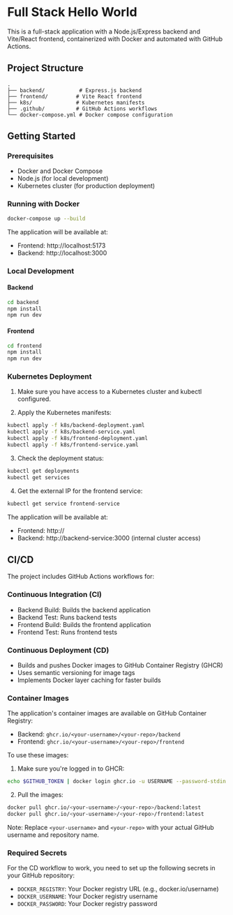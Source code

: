 # Full Stack Hello World

This is a full-stack application with a Node.js/Express backend and Vite/React frontend, containerized with Docker and automated with GitHub Actions.

## Project Structure

```
.
├── backend/           # Express.js backend
├── frontend/         # Vite React frontend
├── k8s/              # Kubernetes manifests
├── .github/          # GitHub Actions workflows
└── docker-compose.yml # Docker compose configuration
```

## Getting Started

### Prerequisites

- Docker and Docker Compose
- Node.js (for local development)
- Kubernetes cluster (for production deployment)

### Running with Docker

```bash
docker-compose up --build
```

The application will be available at:
- Frontend: http://localhost:5173
- Backend: http://localhost:3000

### Local Development

#### Backend
```bash
cd backend
npm install
npm run dev
```

#### Frontend
```bash
cd frontend
npm install
npm run dev
```

### Kubernetes Deployment

1. Make sure you have access to a Kubernetes cluster and kubectl configured.

2. Apply the Kubernetes manifests:
```bash
kubectl apply -f k8s/backend-deployment.yaml
kubectl apply -f k8s/backend-service.yaml
kubectl apply -f k8s/frontend-deployment.yaml
kubectl apply -f k8s/frontend-service.yaml
```

3. Check the deployment status:
```bash
kubectl get deployments
kubectl get services
```

4. Get the external IP for the frontend service:
```bash
kubectl get service frontend-service
```

The application will be available at:
- Frontend: http://<EXTERNAL-IP>
- Backend: http://backend-service:3000 (internal cluster access)

## CI/CD

The project includes GitHub Actions workflows for:

### Continuous Integration (CI)
- Backend Build: Builds the backend application
- Backend Test: Runs backend tests
- Frontend Build: Builds the frontend application
- Frontend Test: Runs frontend tests

### Continuous Deployment (CD)
- Builds and pushes Docker images to GitHub Container Registry (GHCR)
- Uses semantic versioning for image tags
- Implements Docker layer caching for faster builds

### Container Images

The application's container images are available on GitHub Container Registry:
- Backend: `ghcr.io/<your-username>/<your-repo>/backend`
- Frontend: `ghcr.io/<your-username>/<your-repo>/frontend`

To use these images:
1. Make sure you're logged in to GHCR:
```bash
echo $GITHUB_TOKEN | docker login ghcr.io -u USERNAME --password-stdin
```

2. Pull the images:
```bash
docker pull ghcr.io/<your-username>/<your-repo>/backend:latest
docker pull ghcr.io/<your-username>/<your-repo>/frontend:latest
```

Note: Replace `<your-username>` and `<your-repo>` with your actual GitHub username and repository name.

### Required Secrets

For the CD workflow to work, you need to set up the following secrets in your GitHub repository:
- `DOCKER_REGISTRY`: Your Docker registry URL (e.g., docker.io/username)
- `DOCKER_USERNAME`: Your Docker registry username
- `DOCKER_PASSWORD`: Your Docker registry password 